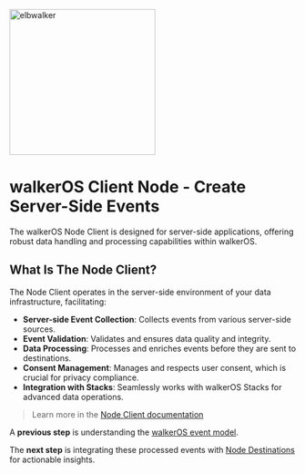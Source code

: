 <p align="left">
  <a href="https://elbwalker.com">
    <img title="elbwalker" src='https://www.elbwalker.com/img/elbwalker_logo.png' width="256px"/>
  </a>
</p>

# walkerOS Client Node - Create Server-Side Events

The walkerOS Node Client is designed for server-side applications, offering
robust data handling and processing capabilities within walkerOS.

## What Is The Node Client?

The Node Client operates in the server-side environment of your data
infrastructure, facilitating:

- **Server-side Event Collection**: Collects events from various server-side
  sources.
- **Event Validation**: Validates and ensures data quality and integrity.
- **Data Processing**: Processes and enriches events before they are sent to
  destinations.
- **Consent Management**: Manages and respects user consent, which is crucial for privacy
  compliance.
- **Integration with Stacks**: Seamlessly works with walkerOS Stacks for
  advanced data operations.

> Learn more in the
> [Node Client documentation](https://www.elbwalker.com/docs/clients/node/)

A **previous step** is understanding the
[walkerOS event model](https://www.elbwalker.com/docs/walkeros/event-model/).

The **next step** is integrating these processed events with
[Node Destinations](https://www.elbwalker.com/docs/destinations/node/) for
actionable insights.
